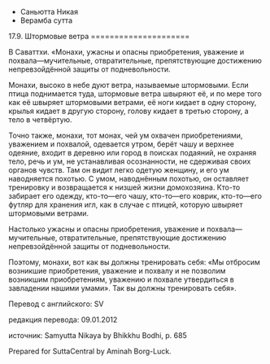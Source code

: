 









* Саньютта Никая
* Верамба сутта


17\.9\. Штормовые ветра
\=\=\=\=\=\=\=\=\=\=\=\=\=\=\=\=\=\=\=\=\=



В Саваттхи\. «Монахи, ужасны и опасны приобретения, уважение и похвала—мучительные, отвратительные, препятствующие достижению непревзойдённой защиты от подневольности\.


Монахи, высоко в небе дуют ветра, называемые штормовыми\. Если птица поднимается туда, штормовые ветра швыряют её, и по мере того как её швыряет штормовыми ветрами, её ноги кидает в одну сторону, крылья кидает в другую сторону, голову кидает в третью сторону, а тело в четвёртую\.


Точно также, монахи, тот монах, чей ум охвачен приобретениями, уважением и похвалой, одевается утром, берёт чашу и верхнее одеяние, входит в деревню или город в поисках подаяний, не охраняя тело, речь и ум, не устанавливая осознанности, не сдерживая своих органов чувств\. Там он видит легко одетую женщину, и его ум наводняется похотью\. С умом, наводнённым похотью, он оставляет тренировку и возвращается к низшей жизни домохозяина\. Кто\-то забирает его одежду, кто\-то—его чашу, кто\-то—его коврик, кто\-то—его футляр для хранения игл, как в случае с птицей, которую швыряет штормовыми ветрами\.


Настолько ужасны и опасны приобретения, уважение и похвала—мучительные, отвратительные, препятствующие достижению непревзойдённой защиты от подневольности\.


Поэтому, монахи, вот как вы должны тренировать себя: «Мы отбросим возникшие приобретения, уважение и похвалу и не позволим возникшим приобретениям, уважению и похвале утвердиться в завладении нашими умами»\. Так вы должны тренировать себя»\.



Перевод с английского: SV


редакция перевода: 09\.01\.2012


источник: Samyutta Nikaya by Bhikkhu Bodhi, p\. 685


Prepared for SuttaCentral by Aminah Borg\-Luck\.






